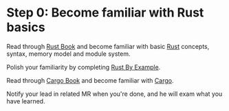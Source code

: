Step 0: Become familiar with Rust basics
========================================

Read through [Rust Book] and become familiar with basic [Rust] concepts, syntax, memory model and module system.

Polish your familiarity by completing [Rust By Example].

Read through [Cargo Book] and become familiar with [Cargo].

Notify your lead in related MR when you're done, and he will exam what you have learned. 





[Cargo]: https://github.com/rust-lang/cargo
[Cargo Book]: https://doc.rust-lang.org/cargo
[Rust]: https://www.rust-lang.org
[Rust Book]: https://doc.rust-lang.org/book
[Rust By Example]: https://doc.rust-lang.org/rust-by-example
